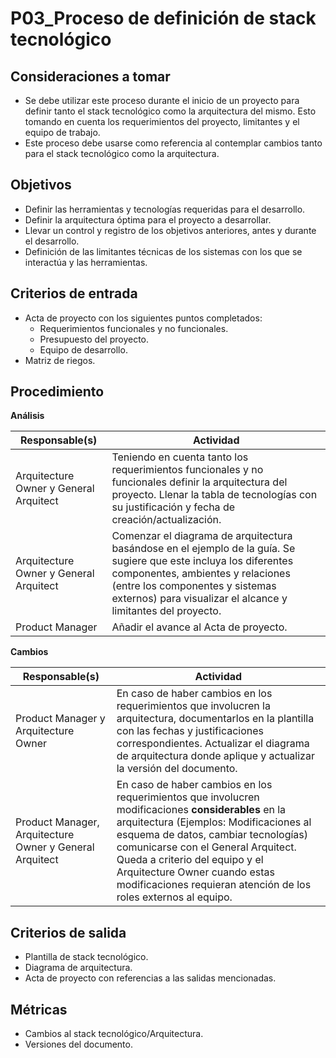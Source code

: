 # P03_Proceso de definición de stack tecnológico
## Consideraciones a tomar
- Se debe utilizar este proceso durante el inicio de un proyecto para definir tanto el stack tecnológico como la arquitectura del mismo. Esto tomando en cuenta los requerimientos del proyecto, limitantes y el equipo de trabajo.
- Este proceso debe usarse como referencia al contemplar cambios tanto para el stack tecnológico como la arquitectura.

## Objetivos

- Definir las herramientas y tecnologías requeridas para el desarrollo.
- Definir la arquitectura óptima para el proyecto a desarrollar.
- Llevar un control y registro de los objetivos anteriores, antes y durante el desarrollo.
- Definición de las limitantes técnicas de los sistemas con los que se interactúa y las herramientas.

## Criterios de entrada

- Acta de proyecto con los siguientes puntos completados:
    - Requerimientos funcionales y no funcionales.
    - Presupuesto del proyecto.
    - Equipo de desarrollo.
- Matriz de riegos.

## Procedimiento

**Análisis**

| Responsable(s) | Actividad |
| --- | --- |
| Arquitecture Owner y General Arquitect | Teniendo en cuenta tanto los requerimientos funcionales y no funcionales definir la arquitectura del proyecto. Llenar la tabla de tecnologías con su justificación y fecha de creación/actualización. |
| Arquitecture Owner y General Arquitect | Comenzar el diagrama de arquitectura basándose en el ejemplo de la guía. Se sugiere que este incluya los diferentes componentes, ambientes y relaciones (entre los componentes y sistemas externos) para visualizar el alcance y limitantes del proyecto. |
| Product Manager | Añadir el avance al Acta de proyecto. |



**Cambios**

| Responsable(s) | Actividad |
| --- | --- |
| Product Manager y Arquitecture Owner | En caso de haber cambios en los requerimientos que involucren la arquitectura, documentarlos en la plantilla con las fechas y justificaciones correspondientes. Actualizar el diagrama de arquitectura donde aplique y actualizar la versión del documento. |
| Product Manager, Arquitecture Owner y General Arquitect | En caso de haber cambios en los requerimientos que involucren modificaciones **considerables** en la arquitectura (Ejemplos: Modificaciones al esquema de datos, cambiar tecnologías) comunicarse con el General Arquitect. Queda a criterio del equipo y el Arquitecture Owner cuando estas modificaciones requieran atención de los roles externos al equipo. |

## Criterios de salida

- Plantilla de stack tecnológico.
- Diagrama de arquitectura.
- Acta de proyecto con referencias a las salidas mencionadas.

## Métricas

- Cambios al stack tecnológico/Arquitectura.
- Versiones del documento.
